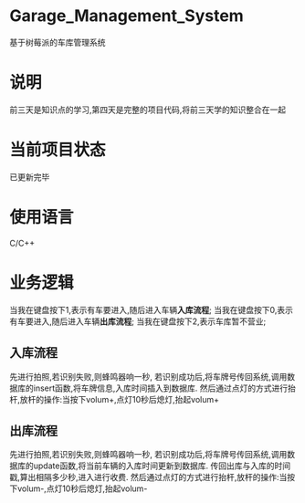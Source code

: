 # Garage_Management_System
基于树莓派的车库管理系统

# 说明
前三天是知识点的学习,第四天是完整的项目代码,将前三天学的知识整合在一起

# 当前项目状态
已更新完毕

# 使用语言
C/C++

# 业务逻辑
当我在键盘按下1,表示有车要进入,随后进入车辆**入库流程**;
当我在键盘按下0,表示有车要进入,随后进入车辆**出库流程**;
当我在键盘按下2,表示车库暂不营业;
## 入库流程 
先进行拍照,若识别失败,则蜂鸣器响一秒,
若识别成功后,将车牌号传回系统,调用数据库的insert函数,将车牌信息,入库时间插入到数据库.
然后通过点灯的方式进行抬杆,放杆的操作:当按下volum+,点灯10秒后熄灯,抬起volum+
## 出库流程
先进行拍照,若识别失败,则蜂鸣器响一秒,
若识别成功后,将车牌号传回系统,调用数据库的update函数,将当前车辆的入库时间更新到数据库.
传回出库与入库的时间戳,算出相隔多少秒,进入进行收费.
然后通过点灯的方式进行抬杆,放杆的操作:当按下volum-,点灯10秒后熄灯,抬起volum-
